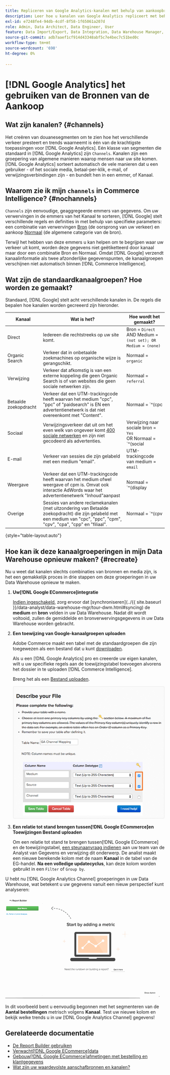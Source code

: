 ```yaml
---
title: Repliceren van Google Analytics-kanalen met behulp van aankoopbronnen
description: Leer hoe u kanalen van Google Analytics repliceert met behulp van aankoopbronnen.
exl-id: e7248fe4-94db-4cdf-8f58-1f65061a207d
role: Admin, Data Architect, Data Engineer, User
feature: Data Import/Export, Data Integration, Data Warehouse Manager, Commerce Tables
source-git-commit: adb7aaef1cf914d43348abf5c7e4bec7c51bed0c
workflow-type: tm+mt
source-wordcount: '698'
ht-degree: 0%

---
```


# [!DNL Google Analytics] het gebruiken van de Bronnen van de Aankoop

## Wat zijn kanalen? {#channels}

Het creëren van douanesegmenten om te zien hoe het verschillende verkeer presteert en trends waarneemt is één van de krachtigste toepassingen voor [!DNL Google Analytics]. Eén klasse van segmenten die standaard in [!DNL Google Analytics] zijn `Channels`. Kanalen zijn een groepering van algemene manieren waarop mensen naar uw site komen.  [!DNL Google Analytics] sorteert automatisch de vele manieren dat u een gebruiker - of het sociale media, betaal-per-klik, e-mail, of verwijzingsverbindingen zijn - en bundelt hen in een emmer, of Kanaal.

## Waarom zie ik mijn `channels` in Commerce Intelligence? {#nochannels}

`Channels` zijn eenvoudige, geaggregeerde emmers van gegevens. Om uw verwervingen in de emmers van het Kanaal te sorteren, [!DNL Google] stelt verschillende regels en definities in met behulp van specifieke parameters: een combinatie van verwervingen [Bron](https://support.google.com/analytics/answer/1033173?hl=en) (de oorsprong van uw verkeer) en aankoop [Normaal](https://support.google.com/analytics/answer/6099206?hl=en) (de algemene categorie van de bron).

Terwijl het hebben van deze emmers u kan helpen om te begrijpen waar uw verkeer uit komt, worden deze gegevens niet geëtiketteerd door kanaal maar door een combinatie Bron en Normaal. Omdat [!DNL Google] verzendt kanaalinformatie als twee afzonderlijke gegevenspunten, de kanaalgroepen verschijnen niet automatisch binnen [!DNL Commerce Intelligence].

## Wat zijn de standaardkanaalgroepen? Hoe worden ze gemaakt?

Standaard, [!DNL Google] stelt acht verschillende kanalen in. De regels die bepalen hoe kanalen worden gecreeerd zijn hieronder.

| **Kanaal** | **Wat is het?** | **Hoe wordt het gemaakt?** |
|---|---|---|
| Direct | Iedereen die rechtstreeks op uw site komt. | Bron = `Direct`<br>AND Medium = `(not set); OR Medium = (none)` |
| Organic Search | Verkeer dat in onbetaalde zoekmachines op organische wijze is gerangschikt. | Normaal = `organic` |
| Verwijzing | Verkeer dat afkomstig is van een externe koppeling die geen Organic Search is of van websites die geen sociale netwerken zijn. | Normaal = `referral` |
| Betaalde zoekopdracht | Verkeer dat een UTM-trackingcode heeft waarvan het medium &quot;cpc&quot;, &quot;ppc&quot; of &quot;paidsearch&quot; is EN een advertentienetwerk is dat niet overeenkomt met &quot;Content&quot;. | Normaal = `^(cpc|ppc|paidsearch)$`<br>AND ADD Distribution Network ≠ `Content` |
| Sociaal | Verwijzingsverkeer dat uit om het even welk van ongeveer komt [400 sociale netwerken](https://www.annielytics.com/blog/analytics/sites-google-analytics-includes-in-social-reports/) en zijn niet gecodeerd als advertenties. | Verwijzing naar sociale bron = `Yes`<br>OR Normaal = `^(social|social-network|social-media|sm|social network|social media)$` |
| E-mail | Verkeer van sessies die zijn gelabeld met een medium &quot;email&quot;. | UTM-trackingcode van medium = `email` |
| Weergave | Verkeer dat een UTM-trackingcode heeft waarvan het medium ofwel weergave of cpm is. Omvat ook interactie AdWords waar het advertentienetwerk &quot;Inhoud&quot;aanpast | Normaal = `^(display|cpm|banner)$`<br>OR Ad Distribution Network = `Content`<br>AND ADD Format ≠ `Text` |
| Overige | Sessies van andere reclamekanalen (met uitzondering van Betaalde zoekopdracht) die zijn gelabeld met een medium van &quot;cpc&quot;, &quot;ppc&quot;, &quot;cpm&quot;, &quot;cpv&quot;, &quot;cpa&quot;, &quot;cpp&quot; en &quot;filiaal&quot;. | Normaal = `^(cpv|cpa|cpp|content-text)$` |

{style="table-layout:auto"}

## Hoe kan ik deze kanaalgroeperingen in mijn Data Warehouse opnieuw maken? {#recreate}

Nu u weet dat kanalen slechts combinaties van bronnen en media zijn, is het een gemakkelijk proces in drie stappen om deze groeperingen in uw Data Warehouse opnieuw te maken.

1. **Uw[!DNL Google ECommerce]integratie**

   [Indien ingeschakeld](../importing-data/integrations/google-ecommerce.md), zorg ervoor dat [synchroniseren](../{{ site.baseurl }}/data-analyst/data-warehouse-mgr/tour-dwm.html#syncing) de **medium** en **bron** velden in uw Data Warehouse. Nadat dit wordt voltooid, zullen de gemiddelde en bronverwervingsgegevens in uw Data Warehouse worden gebracht.

1. **Een toewijzing van Google-kanaalgroepen uploaden**

   Adobe Commerce maakt een tabel met de standaardgroepen die zijn toegewezen als een bestand dat u kunt [downloaden](../../assets/ga-channel-mapping.csv).

   Als u een [!DNL Google Analytics] pro en creeerde uw eigen kanalen, wilt u uw specifieke regels aan de toewijzingstabel toevoegen alvorens het dossier in te uploaden [!DNL Commerce Intelligence].

   Breng het als een [Bestand uploaden](../importing-data/connecting-data/using-file-uploader.md).

   ![](../../assets/Setting_Primary_Keys.png)

1. **Een relatie tot stand brengen tussen[!DNL Google ECommerce]en Toewijzingen Bestand uploaden**

   Om een relatie tot stand te brengen tussen[!DNL Google ECommerce] en de toewijzingstabel, [een steunaanvraag indienen](../../guide-overview.md#Submitting-a-Support-Ticket) aan uw team van de Analyst van Gegevens en verwijzing dit onderwerp. De analist maakt een nieuwe berekende kolom met de naam **Kanaal** in de tabel van de EG-handel. **Na een volledige updatecyclus**, kan deze kolom worden gebruikt in een `Filter` of `Group by`.

U hebt nu [!DNL Google Analytics Channel] groeperingen in uw Data Warehouse, wat betekent u uw gegevens vanuit een nieuw perspectief kunt analyseren:

![Segmenterend het Aantal van Orden metrisch door Kanaal](../../assets/GA_Channel_Gif.gif)

In dit voorbeeld bent u eenvoudig begonnen met het segmenteren van de **Aantal bestellingen** metrisch volgens **Kanaal**. Test uw nieuwe kolom en bekijk welke trends u in uw [!DNL Google Analytics Channel] gegevens!

## Gerelateerde documentatie

* [De Report Builder gebruiken](../../tutorials/using-visual-report-builder.md)
* [Verwacht[!DNL Google ECommerce]data](../importing-data/integrations/google-ecommerce-data.md)
* [Gebouw[!DNL Google ECommerce]afmetingen met bestelling en klantgegevens](../data-warehouse-mgr/bldg-google-ecomm-dim.md)
* [Wat zijn uw waardevolste aanschafbronnen en kanalen?](../analysis/most-value-source-channel.md)
